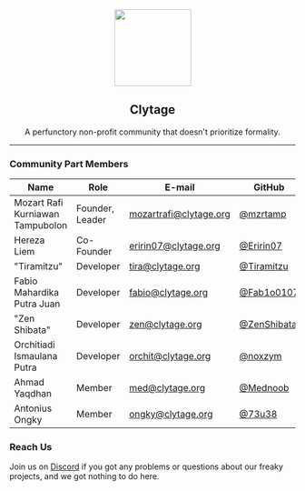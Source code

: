 <div align="center">
    <img src="https://api.clytage.org/assets/images/logo.png" width="135">
    <h2>Clytage</h2>
    <p>A perfunctory non-profit community that doesn't prioritize formality.</p>
</div>

<hr />

### Community Part Members
| Name                             | Role            | E-mail                 | GitHub                                       | Discord     |
|----------------------------------|-----------------|------------------------|----------------------------------------------|-------------|
| Mozart Rafi Kurniawan Tampubolon | Founder, Leader | mozartrafi@clytage.org | [@mzrtamp](https://github.com/mzrtamp)       | mozartrafi  |
| Hereza Liem                      | Co-Founder      | eririn07@clytage.org   | [@Eririn07](https://github.com/Eririn07)     | eririn07    |
| "Tiramitzu"                      | Developer       | tira@clytage.org       | [@Tiramitzu](https://github.com/Tiramitzu)   | tiramitzu   |
| Fabio Mahardika Putra Juan       | Developer       | fabio@clytage.org      | [@Fab1o0107](https://github.com/Fab1o0107)   | fab1o.fx    |
| "Zen Shibata"                    | Developer       | zen@clytage.org        | [@ZenShibata](https://github.com/ZenShibata) | senomarseno |
| Orchitiadi Ismaulana Putra       | Developer       | orchit@clytage.org     | [@noxzym](https://github.com/noxzym)         | noxzym      |
| Ahmad Yaqdhan                    | Member          | med@clytage.org        | [@Mednoob](https://github.com/Mednoob)       | mednoob     |
| Antonius Ongky                   | Member          | ongky@clytage.org      | [@73u38](https://github.com/73u38)           | chengxiao   |

### Reach Us
<p>Join us on <a href="https://clytage.org/discord">Discord</a> if you got any problems or questions about our freaky projects, and we got nothing to do here.</p>
